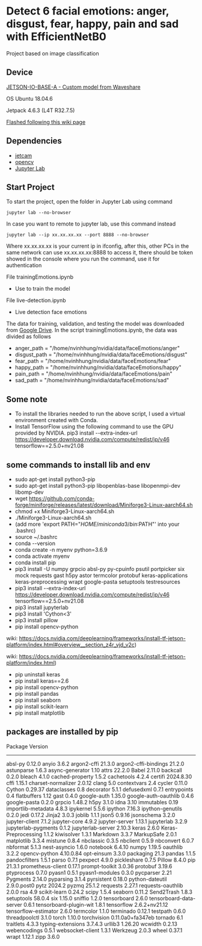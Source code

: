 # Detect 6 facial emotions: anger, disgust, fear, happy, pain and sad with EfficientNetB0 

Project based on image classification

## Device

[JETSON-IO-BASE-A - Custom model from Waveshare](https://www.waveshare.com/jetson-nano-dev-kit-a.htm)

OS Ubuntu 18.04.6

Jetpack 4.6.3 (L4T R32.7.5)

[Flashed following this wiki page](https://www.waveshare.com/wiki/JETSON-NANO-DEV-KIT)

## Dependencies

- [jetcam](https://github.com/NVIDIA-AI-IOT/jetcam)
- [opencv](https://github.com/opencv/opencv)
- [Jupyter Lab](https://jupyter.org/)

## Start Project

To start the project, open the folder in Jupyter Lab using command
```
jupyter lab --no-browser
```

In case you want to remote to jupyter lab, use this command instead
```
jupyter lab --ip xx.xx.xx.xx --port 8888 --no-browser
```
Where xx.xx.xx.xx is your current ip in ifconfig, after this, other PCs in the same network can use xx.xx.xx.xx:8888 to access it, there should be token showed in the console where you run the command, use it for authentication

File trainingEmotions.ipynb
- Use to train the model

File live-detection.ipynb
- Live detection face emotions

The data for training, validation, and testing the model was downloaded from [Google Drive](https://drive.google.com/file/d/1NFapaYLKhER7Z4M_eP4tns9TQ3ywCZU9/view?usp=sharing). In the script trainingEmotions.ipynb, the data was divided as follows
- anger_path = "/home/nvinhhung/nvidia/data/faceEmotions/anger"
- disgust_path = "/home/nvinhhung/nvidia/data/faceEmotions/disgust"
- fear_path = "/home/nvinhhung/nvidia/data/faceEmotions/fear"
- happy_path = "/home/nvinhhung/nvidia/data/faceEmotions/happy"
- pain_path = "/home/nvinhhung/nvidia/data/faceEmotions/pain"
- sad_path = "/home/nvinhhung/nvidia/data/faceEmotions/sad"

## Some note
- To install the libraries needed to run the above script, I used a virtual environment created with Conda.
- Install TensorFlow using the following command to use the GPU provided by NVIDIA.
pip3 install --extra-index-url https://developer.download.nvidia.com/compute/redist/jp/v46 tensorflow==2.5.0+nv21.08

## some commands to install lib and env
- sudo apt-get install python3-pip
- sudo apt-get install python3-pip libopenblas-base libopenmpi-dev libomp-dev
- wget https://github.com/conda-forge/miniforge/releases/latest/download/Miniforge3-Linux-aarch64.sh
- chmod +x Miniforge3-Linux-aarch64.sh
- ./Miniforge3-Linux-aarch64.sh
- (add more 'export PATH="$HOME/miniconda3/bin:$PATH"' into your .bashrc)
- source ~/.bashrc
- conda --version
- conda create -n myenv python=3.6.9
- conda activate myenv
- conda install pip
- pip3 install -U numpy grpcio absl-py py-cpuinfo psutil portpicker six mock requests gast h5py astor termcolor protobuf keras-applications keras-preprocessing wrapt google-pasta setuptools testresources
- pip3 install --extra-index-url https://developer.download.nvidia.com/compute/redist/jp/v46 tensorflow==2.5.0+nv21.08
- pip3 install jupyterlab
- pip3 install 'Cython<3'
- pip3 install pillow
- pip install opencv-python

wiki: https://docs.nvidia.com/deeplearning/frameworks/install-tf-jetson-platform/index.html#overview__section_z4r_vjd_v2c)

wiki: https://docs.nvidia.com/deeplearning/frameworks/install-tf-jetson-platform/index.html)

- pip uninstall keras
- pip install keras==2.6
- pip install opencv-python
- pip install pandas
- pip install seaborn
- pip install scikit-learn
- pip install matplotlib


## packages are installed by pip
Package                 Version
----------------------- ----------------
absl-py                 0.12.0
anyio                   3.6.2
argon2-cffi             21.3.0
argon2-cffi-bindings    21.2.0
astunparse              1.6.3
async-generator         1.10
attrs                   22.2.0
Babel                   2.11.0
backcall                0.2.0
bleach                  4.1.0
cached-property         1.5.2
cachetools              4.2.4
certifi                 2024.8.30
cffi                    1.15.1
charset-normalizer      2.0.12
clang                   5.0
contextvars             2.4
cycler                  0.11.0
Cython                  0.29.37
dataclasses             0.8
decorator               5.1.1
defusedxml              0.7.1
entrypoints             0.4
flatbuffers             1.12
gast                    0.4.0
google-auth             1.35.0
google-auth-oauthlib    0.4.6
google-pasta            0.2.0
grpcio                  1.48.2
h5py                    3.1.0
idna                    3.10
immutables              0.19
importlib-metadata      4.8.3
ipykernel               5.5.6
ipython                 7.16.3
ipython-genutils        0.2.0
jedi                    0.17.2
Jinja2                  3.0.3
joblib                  1.1.1
json5                   0.9.16
jsonschema              3.2.0
jupyter-client          7.1.2
jupyter-core            4.9.2
jupyter-server          1.13.1
jupyterlab              3.2.9
jupyterlab-pygments     0.1.2
jupyterlab-server       2.10.3
keras                   2.6.0
Keras-Preprocessing     1.1.2
kiwisolver              1.3.1
Markdown                3.3.7
MarkupSafe              2.0.1
matplotlib              3.3.4
mistune                 0.8.4
nbclassic               0.3.5
nbclient                0.5.9
nbconvert               6.0.7
nbformat                5.1.3
nest-asyncio            1.6.0
notebook                6.4.10
numpy                   1.19.5
oauthlib                3.2.2
opencv-python           4.10.0.84
opt-einsum              3.3.0
packaging               21.3
pandas                  1.1.5
pandocfilters           1.5.1
parso                   0.7.1
pexpect                 4.9.0
pickleshare             0.7.5
Pillow                  8.4.0
pip                     21.3.1
prometheus-client       0.17.1
prompt-toolkit          3.0.36
protobuf                3.19.6
ptyprocess              0.7.0
pyasn1                  0.5.1
pyasn1-modules          0.3.0
pycparser               2.21
Pygments                2.14.0
pyparsing               3.1.4
pyrsistent              0.18.0
python-dateutil         2.9.0.post0
pytz                    2024.2
pyzmq                   25.1.2
requests                2.27.1
requests-oauthlib       2.0.0
rsa                     4.9
scikit-learn            0.24.2
scipy                   1.5.4
seaborn                 0.11.2
Send2Trash              1.8.3
setuptools              58.0.4
six                     1.15.0
sniffio                 1.2.0
tensorboard             2.6.0
tensorboard-data-server 0.6.1
tensorboard-plugin-wit  1.8.1
tensorflow              2.6.2+nv21.12
tensorflow-estimator    2.6.0
termcolor               1.1.0
terminado               0.12.1
testpath                0.6.0
threadpoolctl           3.1.0
torch                   1.10.0
torchvision             0.11.0a0+fa347eb
tornado                 6.1
traitlets               4.3.3
typing-extensions       3.7.4.3
urllib3                 1.26.20
wcwidth                 0.2.13
webencodings            0.5.1
websocket-client        1.3.1
Werkzeug                2.0.3
wheel                   0.37.1
wrapt                   1.12.1
zipp                    3.6.0
